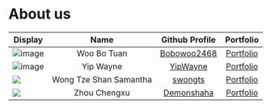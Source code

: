 # About us

Display | Name | Github Profile | Portfolio
--------|:----:|:--------------:|:---------:
![image](https://user-images.githubusercontent.com/62021897/140710285-5c0a50ae-40b5-485c-a97b-d310cead7151.png) | Woo Bo Tuan | [Bobowoo2468](https://github.com/Bobowoo2468) | [Portfolio](team/bobowoo2468.md)
![image](https://user-images.githubusercontent.com/79963329/140712417-8a39434d-c6d2-43d4-968d-5834419e4079.jpg)| Yip Wayne | [YipWayne](https://github.com/YipWayne) | [Portfolio](team/YipWayne.md)
![](https://via.placeholder.com/100.png?text=Photo) | Wong Tze Shan Samantha | [swongts](https://github.com/swongts) | [Portfolio](team/swongts.md)
![](https://via.placeholder.com/100.png?text=Photo) | Zhou Chengxu | [Demonshaha](https://github.com/Demonshaha) | [Portfolio](team/Demonshaha.md)


